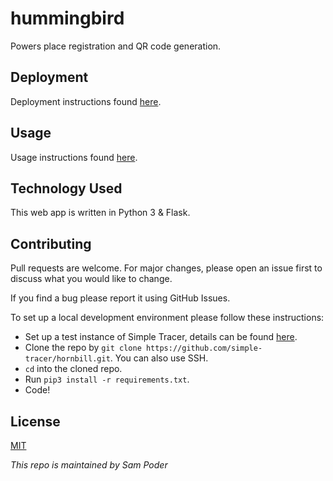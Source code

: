 # hummingbird
Powers place registration and QR code generation.

## Deployment

Deployment instructions found [here](https://github.com/simple-tracer/about#-stage-6-hummingbird).

## Usage

Usage instructions found [here](https://github.com/simple-tracer/about#hummingbird).

## Technology Used

This web app is written in Python 3 & Flask.

## Contributing

Pull requests are welcome. For major changes, please open an issue first to discuss what you would like to change.

If you find a bug please report it using GitHub Issues.

To set up a local development environment please follow these instructions:

* Set up a test instance of Simple Tracer, details can be found [here](https://github.com/simple-tracer/about).
* Clone the repo by `git clone https://github.com/simple-tracer/hornbill.git`. You can also use SSH.
* `cd` into the cloned repo.
* Run `pip3 install -r requirements.txt`.
* Code!

## License
[MIT](https://choosealicense.com/licenses/mit/)

_This repo is maintained by Sam Poder_
